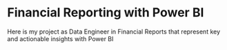 # Financial Reporting with Power BI
Here is my project as Data Engineer in Financial Reports that represent key and actionable insights with Power BI
